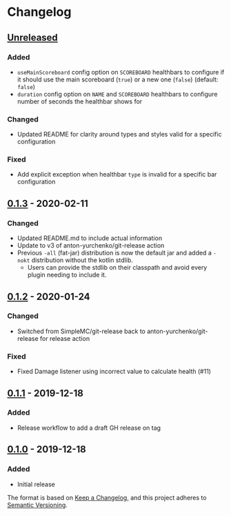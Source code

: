 # Changelog

## [Unreleased]
### Added
- `useMainScoreboard` config option on `SCOREBOARD` healthbars to configure if it should use the main scoreboard (`true`) or a new one (`false`) (default: `false`)
- `duration` config option on `NAME` and `SCOREBOARD` healthbars to configure number of seconds the healthbar shows for

### Changed
- Updated README for clarity around types and styles valid for a specific configuration

### Fixed
- Add explicit exception when healthbar `type` is invalid for a specific bar configuration

## [0.1.3] - 2020-02-11
### Changed
- Updated README.md to include actual information
- Update to v3 of anton-yurchenko/git-release action
- Previous `-all` (fat-jar) distribution is now the default jar and added a `-nokt` distribution without the kotlin stdlib.
  - Users can provide the stdlib on their classpath and avoid every plugin needing to include it.

## [0.1.2] - 2020-01-24
### Changed
- Switched from SimpleMC/git-release back to anton-yurchenko/git-release for release action

### Fixed
- Fixed Damage listener using incorrect value to calculate health (#11)

## [0.1.1] - 2019-12-18
### Added
- Release workflow to add a draft GH release on tag

## [0.1.0] - 2019-12-18
### Added
- Initial release

The format is based on [Keep a Changelog](https://keepachangelog.com/en/1.0.0/),
and this project adheres to [Semantic Versioning](https://semver.org/spec/v2.0.0.html).

[Unreleased]: https://github.com/SimpleMC/SimpleHealthbars2/compare/release-0.1.3...HEAD
[0.1.3]: https://github.com/SimpleMC/SimpleHealthbars2/compare/release-0.1.2...release-0.1.3
[0.1.2]: https://github.com/SimpleMC/SimpleHealthbars2/compare/release-0.1.1...release-0.1.2
[0.1.1]: https://github.com/SimpleMC/SimpleHealthbars2/compare/release-0.1.0...release-0.1.1
[0.1.0]: https://github.com/SimpleMC/SimpleHealthbars2/releases/tag/release-0.1.0
